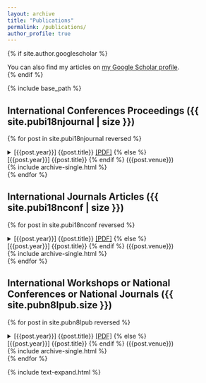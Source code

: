 ```yaml
---
layout: archive
title: "Publications"
permalink: /publications/
author_profile: true
---
```


{% if site.author.googlescholar %}
  <div class="wordwrap">You can also find my articles on <a href="{{site.author.googlescholar}}">my Google Scholar profile</a>.</div>
{% endif %}

{% include base_path %}

## International Conferences Proceedings ({{ site.pubi18njournal | size }})

{% for post in site.pubi18njournal reversed %}
  <details>
  {% if post.paperurl %}
  <summary>[{{post.year}}] {{post.title}} <a href="{{ post.paperurl }}">[PDF]</a>
  {% else %}
  <summary>[{{post.year}}] {{post.title}}</a>
  {% endif %}
  <span class="venue">({{post.venue}})</span></summary>
  <div class="pubdetails">{% include archive-single.html %}</div>
  </details>
{% endfor %}

## International Journals Articles ({{ site.pubi18nconf | size }})

{% for post in site.pubi18nconf reversed %}
<details>
  {% if post.paperurl %}
  <summary>[{{post.year}}] {{post.title}} <a href="{{ post.paperurl }}">[PDF]</a>
  {% else %}
  <summary>[{{post.year}}] {{post.title}}</a>
  {% endif %}
  <span class="venue">({{post.venue}})</span></summary>
  <div class="pubdetails">{% include archive-single.html %}</div>
  </details>
{% endfor %}

## International Workshops or National Conferences or National Journals ({{ site.pubn8lpub.size }})

{% for post in site.pubn8lpub  reversed %}
<details>
  {% if post.paperurl %}
  <summary>[{{post.year}}] {{post.title}} <a href="{{ post.paperurl }}">[PDF]</a>
  {% else %}
  <summary>[{{post.year}}] {{post.title}}</a>
  {% endif %}
  <span class="venue">({{post.venue}})</span></summary>
  <div class="pubdetails">{% include archive-single.html %}</div>
  </details>
{% endfor %}


{% include text-expand.html %}